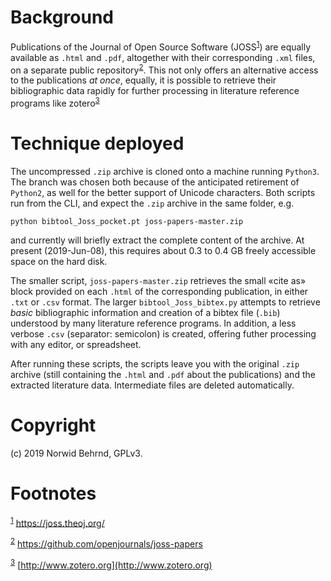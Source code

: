 

# Background

Publications of the Journal of Open Source Software (JOSS<sup><a id="fnr.1" class="footref" href="#fn.1">1</a></sup>) are
equally available as `.html` and `.pdf`, altogether with their
corresponding `.xml` files, on a separate public repository<sup><a id="fnr.2" class="footref" href="#fn.2">2</a></sup>.
This not only offers an alternative access to the publications *at
once*, equally, it is possible to retrieve their bibliographic data
rapidly for further processing in literature reference programs like
zotero<sup><a id="fnr.3" class="footref" href="#fn.3">3</a></sup>


# Technique deployed

The uncompressed `.zip` archive is cloned onto a machine running
`Python3`.  The branch was chosen both because of the anticipated
retirement of `Python2`, as well for the better support of Unicode
characters.  Both scripts run from the CLI, and expect the `.zip`
archive in the same folder, e.g.

    python bibtool_Joss_pocket.pt joss-papers-master.zip

and currently will briefly extract the complete content of the
archive.  At present (2019-Jun-08), this requires about 0.3 to
0.4 GB freely accessible space on the hard disk.

The smaller script, `joss-papers-master.zip` retrieves the small
«cite as» block provided on each `.html` of the corresponding
publication, in either `.txt` or `.csv` format.  The larger
`bibtool_Joss_bibtex.py` attempts to retrieve *basic* bibliographic
information and creation of a bibtex file (`.bib`) understood by
many literature reference programs.  In addition, a less verbose
`.csv` (separator: semicolon) is created, offering futher processing
with any editor, or spreadsheet.

After running these scripts, the scripts leave you with the original
`.zip` archive (still containing the `.html` and `.pdf` about the
publications) and the extracted literature data.  Intermediate files
are deleted automatically.


# Copyright

(c) 2019 Norwid Behrnd, GPLv3.


# Footnotes

<sup><a id="fn.1" href="#fnr.1">1</a></sup> <https://joss.theoj.org/>

<sup><a id="fn.2" href="#fnr.2">2</a></sup> <https://github.com/openjournals/joss-papers>

<sup><a id="fn.3" href="#fnr.3">3</a></sup> [http://www.zotero.org](http://www.zotero.org)
